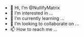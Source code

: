 - 👋 Hi, I’m @NullifyMatrix
- 👀 I’m interested in ...
- 🌱 I’m currently learning ...
- 💞️ I’m looking to collaborate on ...
- 📫 How to reach me ...

<!---
NullifyMatrix/NullifyMatrix is a ✨ special ✨ repository because its `README.md` (this file) appears on your GitHub profile.
You can click the Preview link to take a look at your changes.
--->
